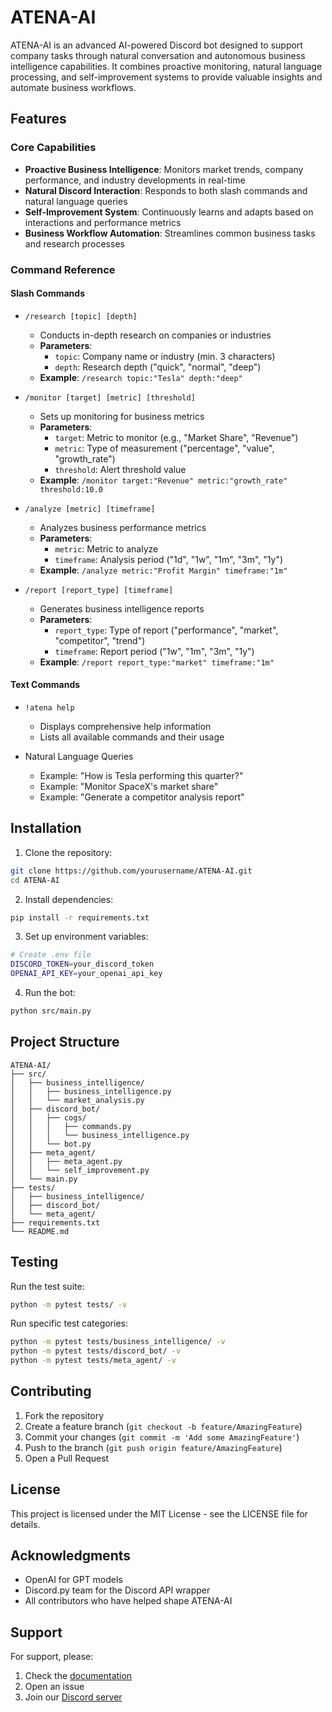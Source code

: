 # ATENA-AI

ATENA-AI is an advanced AI-powered Discord bot designed to support company tasks through natural conversation and autonomous business intelligence capabilities. It combines proactive monitoring, natural language processing, and self-improvement systems to provide valuable insights and automate business workflows.

## Features

### Core Capabilities
- **Proactive Business Intelligence**: Monitors market trends, company performance, and industry developments in real-time
- **Natural Discord Interaction**: Responds to both slash commands and natural language queries
- **Self-Improvement System**: Continuously learns and adapts based on interactions and performance metrics
- **Business Workflow Automation**: Streamlines common business tasks and research processes

### Command Reference

#### Slash Commands
- `/research [topic] [depth]`
  - Conducts in-depth research on companies or industries
  - **Parameters**:
    - `topic`: Company name or industry (min. 3 characters)
    - `depth`: Research depth ("quick", "normal", "deep")
  - **Example**: `/research topic:"Tesla" depth:"deep"`

- `/monitor [target] [metric] [threshold]`
  - Sets up monitoring for business metrics
  - **Parameters**:
    - `target`: Metric to monitor (e.g., "Market Share", "Revenue")
    - `metric`: Type of measurement ("percentage", "value", "growth_rate")
    - `threshold`: Alert threshold value
  - **Example**: `/monitor target:"Revenue" metric:"growth_rate" threshold:10.0`

- `/analyze [metric] [timeframe]`
  - Analyzes business performance metrics
  - **Parameters**:
    - `metric`: Metric to analyze
    - `timeframe`: Analysis period ("1d", "1w", "1m", "3m", "1y")
  - **Example**: `/analyze metric:"Profit Margin" timeframe:"1m"`

- `/report [report_type] [timeframe]`
  - Generates business intelligence reports
  - **Parameters**:
    - `report_type`: Type of report ("performance", "market", "competitor", "trend")
    - `timeframe`: Report period ("1w", "1m", "3m", "1y")
  - **Example**: `/report report_type:"market" timeframe:"1m"`

#### Text Commands
- `!atena help`
  - Displays comprehensive help information
  - Lists all available commands and their usage

- Natural Language Queries
  - Example: "How is Tesla performing this quarter?"
  - Example: "Monitor SpaceX's market share"
  - Example: "Generate a competitor analysis report"

## Installation

1. Clone the repository:
```bash
git clone https://github.com/yourusername/ATENA-AI.git
cd ATENA-AI
```

2. Install dependencies:
```bash
pip install -r requirements.txt
```

3. Set up environment variables:
```bash
# Create .env file
DISCORD_TOKEN=your_discord_token
OPENAI_API_KEY=your_openai_api_key
```

4. Run the bot:
```bash
python src/main.py
```

## Project Structure
```
ATENA-AI/
├── src/
│   ├── business_intelligence/
│   │   ├── business_intelligence.py
│   │   └── market_analysis.py
│   ├── discord_bot/
│   │   ├── cogs/
│   │   │   ├── commands.py
│   │   │   └── business_intelligence.py
│   │   └── bot.py
│   ├── meta_agent/
│   │   ├── meta_agent.py
│   │   └── self_improvement.py
│   └── main.py
├── tests/
│   ├── business_intelligence/
│   ├── discord_bot/
│   └── meta_agent/
├── requirements.txt
└── README.md
```

## Testing

Run the test suite:
```bash
python -m pytest tests/ -v
```

Run specific test categories:
```bash
python -m pytest tests/business_intelligence/ -v
python -m pytest tests/discord_bot/ -v
python -m pytest tests/meta_agent/ -v
```

## Contributing

1. Fork the repository
2. Create a feature branch (`git checkout -b feature/AmazingFeature`)
3. Commit your changes (`git commit -m 'Add some AmazingFeature'`)
4. Push to the branch (`git push origin feature/AmazingFeature`)
5. Open a Pull Request

## License

This project is licensed under the MIT License - see the LICENSE file for details.

## Acknowledgments

- OpenAI for GPT models
- Discord.py team for the Discord API wrapper
- All contributors who have helped shape ATENA-AI

## Support

For support, please:
1. Check the [documentation](docs/)
2. Open an issue
3. Join our [Discord server](https://discord.gg/your-server) 